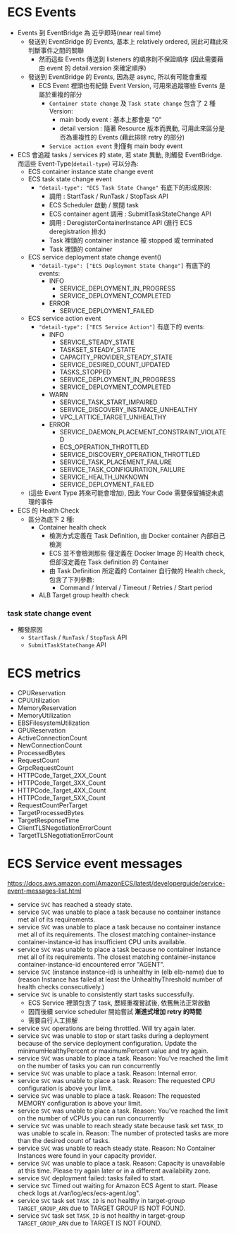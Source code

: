 # ECS Events

- Events 到 EventBridge 為 近乎即時(near real time)
  - 發送到 EventBridge 的 Events, 基本上 relatively ordered, 因此可藉此來判斷事件之間的關聯
    - 然而這些 Events 傳送到 listeners 的順序則不保證順序 (因此需要藉由 event 的 detail.version 來確定順序)
  - 發送到 EventBridge 的 Events, 因為是 async, 所以有可能會重複
    - ECS Event 裡頭也有紀錄 Event Version, 可用來追蹤哪些 Events 是屬於重複的部分
      - `Container state change` 及 `Task state change` 包含了 2 種 Version:
        - main body event : 基本上都會是 "0"
        - detail version : 隨著 Resource 版本而異動, 可用此來區分是否為重複性的 Events (藉此排除 retry 的部分)
      - `Service action event` 則僅有 main body event
- ECS 會追蹤 tasks / services 的 state, 若 state 異動, 則觸發 EventBridge. 而這些 Event-Type(`detail-type`) 可以分為:
  - ECS container instance state change event
  - ECS task state change event
    - `"detail-type": "ECS Task State Change"` 有底下的形成原因:
      - 調用 : StartTask / RunTask / StopTask API
      - ECS Scheduler 啟動 / 關閉 task
      - ECS container agent 調用 : SubmitTaskStateChange API
      - 調用 : DeregisterContainerInstance API (進行 ECS deregistration 排水)
      - Task 裡頭的 container instance 被 stopped 或 terminated
      - Task 裡頭的 container
  - ECS service deployment state change event()
    - `"detail-type": ["ECS Deployment State Change"]` 有底下的 events:
      - INFO
        - SERVICE_DEPLOYMENT_IN_PROGRESS
        - SERVICE_DEPLOYMENT_COMPLETED
      - ERROR
        - SERVICE_DEPLOYMENT_FAILED
  - ECS service action event
    - `"detail-type": ["ECS Service Action"]` 有底下的 events:
      - INFO
        - SERVICE_STEADY_STATE
        - TASKSET_STEADY_STATE
        - CAPACITY_PROVIDER_STEADY_STATE
        - SERVICE_DESIRED_COUNT_UPDATED
        - TASKS_STOPPED
        - SERVICE_DEPLOYMENT_IN_PROGRESS
        - SERVICE_DEPLOYMENT_COMPLETED
      - WARN
        - SERVICE_TASK_START_IMPAIRED
        - SERVICE_DISCOVERY_INSTANCE_UNHEALTHY
        - VPC_LATTICE_TARGET_UNHEALTHY
      - ERROR
        - SERVICE_DAEMON_PLACEMENT_CONSTRAINT_VIOLATED
        - ECS_OPERATION_THROTTLED
        - SERVICE_DISCOVERY_OPERATION_THROTTLED
        - SERVICE_TASK_PLACEMENT_FAILURE
        - SERVICE_TASK_CONFIGURATION_FAILURE
        - SERVICE_HEALTH_UNKNOWN
        - SERVICE_DEPLOYMENT_FAILED
  - (這些 Event Type 將來可能會增加), 因此 Your Code 需要保留捕捉未處理的事件
- ECS 的 Health Check
  - 區分為底下 2 種:
    - Container health check
      - 檢測方式定義在 Task Definition, 由 Docker container 內部自己檢測
      - ECS 並不會檢測那些 僅定義在 Docker Image 的 Health check, 但卻沒定義在 Task definition 的 Container
      - 由 Task Definition 所定義的 Container 自行做的 Health check, 包含了下列參數:
        - Command / Interval / Timeout / Retries / Start period
    - ALB Target group health check

### task state change event

- 觸發原因
  - `StartTask` / `RunTask` / `StopTask` API
  - `SubmitTaskStateChange` API

# ECS metrics

- CPUReservation
- CPUUtilization
- MemoryReservation
- MemoryUtilization
- EBSFilesystemUtilization
- GPUReservation
- ActiveConnectionCount
- NewConnectionCount
- ProcessedBytes
- RequestCount
- GrpcRequestCount
- HTTPCode_Target_2XX_Count
- HTTPCode_Target_3XX_Count
- HTTPCode_Target_4XX_Count
- HTTPCode_Target_5XX_Count
- RequestCountPerTarget
- TargetProcessedBytes
- TargetResponseTime
- ClientTLSNegotiationErrorCount
- TargetTLSNegotiationErrorCount

# ECS Service event messages

https://docs.aws.amazon.com/AmazonECS/latest/developerguide/service-event-messages-list.html

- service `SVC` has reached a steady state.
- service `SVC` was unable to place a task because no container instance met all of its requirements.
- service `SVC` was unable to place a task because no container instance met all of its requirements. The closest matching container-instance container-instance-id has insufficient CPU units available.
- service `SVC` was unable to place a task because no container instance met all of its requirements. The closest matching container-instance container-instance-id encountered error "AGENT".
- service `SVC` (instance instance-id) is unhealthy in (elb elb-name) due to (reason Instance has failed at least the UnhealthyThreshold number of health checks consecutively.)
- service `SVC` is unable to consistently start tasks successfully.
  - ECS Service 裡頭包含了 task, 歷經重複嘗試後, 依舊無法正常啟動
  - 因而後續 service scheduler 開始嘗試 **漸進式增加 retry 的時間**
  - 需要自行人工排解
- service `SVC` operations are being throttled. Will try again later.
- service `SVC` was unable to stop or start tasks during a deployment because of the service deployment configuration. Update the minimumHealthyPercent or maximumPercent value and try again.
- service `SVC` was unable to place a task. Reason: You've reached the limit on the number of tasks you can run concurrently
- service `SVC` was unable to place a task. Reason: Internal error.
- service `SVC` was unable to place a task. Reason: The requested CPU configuration is above your limit.
- service `SVC` was unable to place a task. Reason: The requested MEMORY configuration is above your limit.
- service `SVC` was unable to place a task. Reason: You’ve reached the limit on the number of vCPUs you can run concurrently
- service `SVC` was unable to reach steady state because task set `TASK_ID` was unable to scale in. Reason: The number of protected tasks are more than the desired count of tasks.
- service `SVC` was unable to reach steady state. Reason: No Container Instances were found in your capacity provider.
- service `SVC` was unable to place a task. Reason: Capacity is unavailable at this time. Please try again later or in a different availability zone.
- service `SVC` deployment failed: tasks failed to start.
- service `SVC` Timed out waiting for Amazon ECS Agent to start. Please check logs at /var/log/ecs/ecs-agent.log".
- service `SVC` task set `TASK_ID` is not healthy in target-group `TARGET_GROUP_ARN` due to TARGET GROUP IS NOT FOUND.
- service `SVC` task set `TASK_ID` is not healthy in target-group `TARGET_GROUP_ARN` due to TARGET IS NOT FOUND.
